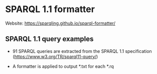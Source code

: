 # SPARQL 1.1 formatter

Website: https://sparqling.github.io/sparql-formatter/

## SPARQL 1.1 query examples

* 91 SPARQL queries are extracted from the SPARQL 1.1 specification (https://www.w3.org/TR/sparql11-query/)

* A formatter is applied to output \*.txt for each \*.rq
